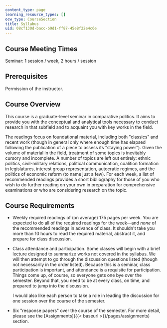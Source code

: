 ```yaml
---
content_type: page
learning_resource_types: []
ocw_type: CourseSection
title: Syllabus
uid: 08cf130d-bacc-b9d1-ff87-45e8f22e4c6e
---
```


Course Meeting Times
--------------------

Seminar: 1 session / week, 2 hours / session

Prerequisites
-------------

Permission of the instructor.

Course Overview
---------------

This course is a graduate-level seminar in comparative politics. It aims to provide you with the conceptual and analytical tools necessary to conduct research in that subfield and to acquaint you with key works in the field.

The readings focus on foundational material, including both "classics" and recent work (though in general only where enough time has elapsed following the publication of a piece to assess its "staying power"). Given the volume of material in the field, treatment of some topics is inevitably cursory and incomplete. A number of topics are left out entirely: ethnic politics, civil-military relations, political communication, coalition formation in legislatures, interest group representation, autocratic regimes, and the politics of economic reform (to name just a few). For each week, a list of recommended readings provides a short bibliography for those of you who wish to do further reading on your own in preparation for comprehensive examinations or who are considering research on the topic.

Course Requirements
-------------------

*   Weekly required readings of (on average) 175 pages per week. You are expected to do all of the required readings for the week—and _none_ of the recommended readings in advance of class. It shouldn't take you more than 10 hours to read the required material, abstract it, and prepare for class discussion.
    
*   Class attendance and participation. Some classes will begin with a brief lecture designed to summarize works not covered in the syllabus. We will then attempt to go through the discussion questions listed (though not necessarily in the order listed). Because this is a seminar, class participation is important, and attendance is a requisite for participation. Things come up, of course, so everyone gets one bye over the semester. Beyond that, you need to be at every class, on time, and prepared to jump into the discussion.
    
    I would also like each person to take a role in leading the discussion for one session over the course of the semester.
    
*   Six "response papers" over the course of the semester. For more detail, please see the [Assignments]({{< baseurl >}}/pages/assignments) section.